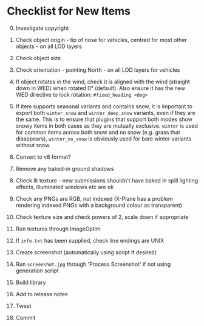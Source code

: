 Checklist for New Items
=======================

0. Investigate copyright

1. Check object origin - tip of nose for vehicles, centred for most other objects - on all LOD layers

2. Check object size

3. Check orientation - pointing North - on all LOD layers for vehicles

4. If object rotates in the wind, check it is aligned with the wind (straight down in WED) when rotated 0° (default). Also ensure it has the new WED directive to lock rotation: `#fixed_heading <deg>`

5. If item supports seasonal variants and contains snow, it is important to export both `winter_snow` and `winter_deep_snow` variants, even if they are the same. This is to ensure that plugins that support both modes show snowy items in both cases as they are mutually exclusive. `winter` is used for common items across both snow and no snow (e.g. grass that disappears), `winter_no_snow` is obviously used for bare winter variants without snow.

6. Convert to v8 format?

7. Remove any baked-in ground shadows

8. Check lit texture - new submissions shouldn't have baked in spill lighting effects, illuminated windows etc are ok

9. Check any PNGs are RGB, not indexed (X-Plane has a problem rendering indexed PNGs with a background colour as transparent)

10. Check texture size and check powers of 2, scale down if appropriate

11. Run textures through ImageOptim

12. If `info.txt` has been supplied, check line endings are UNIX

13. Create screenshot (automatically using script if desired)

14. Run `screenshot.jpg` through 'Process Screenshot' if not using generation script

15. Build library

16. Add to release notes

17. Tweet

18. Commit